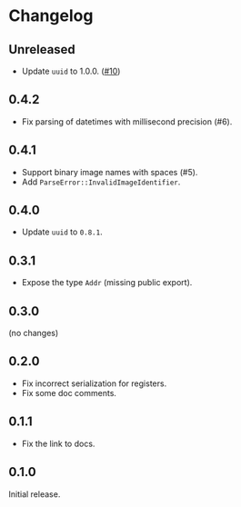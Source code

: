 # Changelog

## Unreleased

- Update `uuid` to 1.0.0. ([#10](https://github.com/getsentry/apple-crash-report-parser/pull/10))

## 0.4.2

- Fix parsing of datetimes with millisecond precision (#6).

## 0.4.1

- Support binary image names with spaces (#5).
- Add `ParseError::InvalidImageIdentifier`.

## 0.4.0

- Update `uuid` to `0.8.1`.

## 0.3.1

- Expose the type `Addr` (missing public export).

## 0.3.0

(no changes)

## 0.2.0

- Fix incorrect serialization for registers.
- Fix some doc comments.

## 0.1.1

- Fix the link to docs.

## 0.1.0

Initial release.
